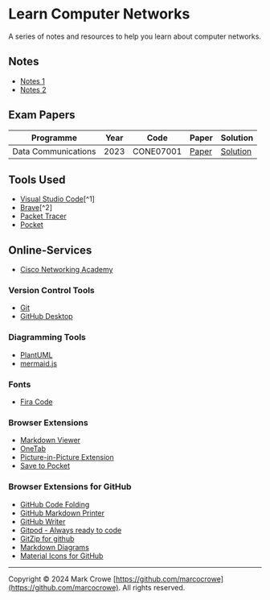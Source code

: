 # Learn Computer Networks

A series of notes and resources to help you learn about computer networks.

## Notes

- [Notes 1](docs/notes-1.md)
- [Notes 2](docs/notes-2.md)

## Exam Papers

| Programme                         | Year | Code      | Paper                                                                          | Solution                                                              |
|-----------------------------------|------|-----------|--------------------------------------------------------------------------------|-----------------------------------------------------------------------|
|Data Communications                | 2023 | CONE07001 | [Paper](exam-papers/data-communications-sample-paper.md) | [Solution](exam-papers/data-communications-sample-solution.md) |

## Tools Used

- [Visual Studio Code](https://code.visualstudio.com/ "Visual Studio Code")[^1]
- [Brave](https://brave.com/ "Brave")[^2]
- [Packet Tracer](https://www.netacad.com/courses/packet-tracer "Packet Tracer")
- [Pocket](https://getpocket.com/ "Pocket")

## Online-Services

- [Cisco Networking Academy](https://www.netacad.com/ "Cisco Networking Academy")

### Version Control Tools

- [Git](https://git-scm.com/download/win "Git")
- [GitHub Desktop](https://desktop.github.com/ "GitHub Desktop")

### Diagramming Tools

- [PlantUML](https://plantuml.com/ "PlantUML")
- [mermaid.js](https://mermaid.live/edit "mermaid.js")

### Fonts

- [Fira Code](https://github.com/tonsky/FiraCode)

### Browser Extensions

- [Markdown Viewer](https://chrome.google.com/webstore/detail/markdown-viewer/ckkdlimhmcjmikdlpkmbgfkaikojcbjk)
- [OneTab](https://chrome.google.com/webstore/detail/onetab/chphlpgkkbolifaimnlloiipkdnihall)
- [Picture-in-Picture Extension](https://chrome.google.com/webstore/detail/picture-in-picture-extens/hkgfoiooedgoejojocmhlaklaeopbecg)
- [Save to Pocket](https://chrome.google.com/webstore/detail/save-to-pocket/niloccemoadcdkdjlinkgdfekeahmflj)

### Browser Extensions for GitHub

- [GitHub Code Folding](https://chrome.google.com/webstore/detail/github-code-folding/lefcpjbffalgdcdgidjdnmabfenecjdf/)
- [GitHub Markdown Printer](https://chrome.google.com/webstore/detail/github-markdown-printer/fehpdlpmcegfpbkgcnaleindodeegapk)
- [GitHub Writer](https://chrome.google.com/webstore/detail/github-writer/diilnnhpcdjhhkjcbdljaonhmhapadap/related)
- [Gitpod - Always ready to code](https://chrome.google.com/webstore/detail/gitpod-always-ready-to-co/dodmmooeoklaejobgleioelladacbeki)
- [GitZip for github](https://chrome.google.com/webstore/detail/gitzip-for-github/ffabmkklhbepgcgfonabamgnfafbdlkn)
- [Markdown Diagrams](https://chrome.google.com/webstore/detail/markdown-diagrams/pmoglnmodacnbbofbgcagndelmgaclel)
- [Material Icons for GitHub](https://chrome.google.com/webstore/detail/material-icons-for-github/bggfcpfjbdkhfhfmkjpbhnkhnpjjeomc)

---

Copyright &copy; 2024 Mark Crowe [https://github.com/marcocrowe](https://github.com/marcocrowe). All rights reserved.
